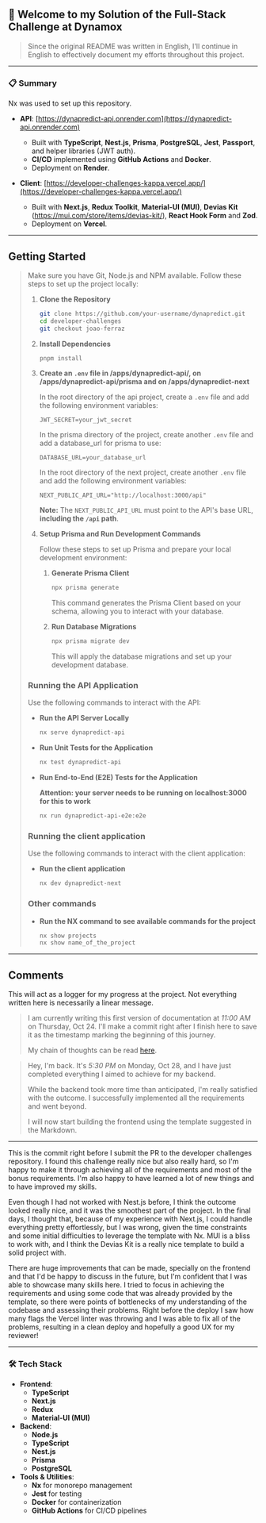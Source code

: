 ## 🚀 Welcome to my Solution of the Full-Stack Challenge at Dynamox

> Since the original README was written in English, I'll continue in English to effectively document my efforts throughout this project.

---

### 📋 Summary

Nx was used to set up this repository.

- **API**: [https://dynapredict-api.onrender.com](https://dynapredict-api.onrender.com)

  - Built with **TypeScript**, **Nest.js**, **Prisma**, **PostgreSQL**, **Jest**, **Passport**, and helper libraries (JWT auth).
  - **CI/CD** implemented using **GitHub Actions** and **Docker**.
  - Deployment on **Render**.

- **Client**: [https://developer-challenges-kappa.vercel.app/](https://developer-challenges-kappa.vercel.app/)
  - Built with **Next.js**, **Redux Toolkit**, **Material-UI (MUI)**, **Devias Kit** (https://mui.com/store/items/devias-kit/), **React Hook Form** and **Zod**.
  - Deployment on **Vercel**.

---

## Getting Started

> Make sure you have Git, Node.js and NPM available.
> Follow these steps to set up the project locally:
>
> 1. **Clone the Repository**
>
>    ```bash
>    git clone https://github.com/your-username/dynapredict.git
>    cd developer-challenges
>    git checkout joao-ferraz
>    ```
>
> 2. **Install Dependencies**
>
>    ```bash
>    pnpm install
>    ```
>
> 3. **Create an `.env` file in /apps/dynapredict-api/, on /apps/dynapredict-api/prisma and on /apps/dynapredict-next**
>
>    In the root directory of the api project, create a `.env` file and add the following environment variables:
>
>    ```env
>    JWT_SECRET=your_jwt_secret
>    ```
>
>    In the prisma directory of the project, create another `.env` file and add a database_url for prisma to use:
>
>    ```env
>    DATABASE_URL=your_database_url
>    ```
>
>    In the root directory of the next project, create another `.env` file and add the following environment variables:
>
>    ```env
>    NEXT_PUBLIC_API_URL="http://localhost:3000/api"
>    ```
>
>    **Note:** The `NEXT_PUBLIC_API_URL` must point to the API's base URL, **including the `/api` path**.
>
> 4. **Setup Prisma and Run Development Commands**
>
>    Follow these steps to set up Prisma and prepare your local development environment:
>
>    1. **Generate Prisma Client**
>
>       ```bash
>       npx prisma generate
>       ```
>
>       This command generates the Prisma Client based on your schema, allowing you to interact with your database.
>
>    2. **Run Database Migrations**
>
>       ```bash
>       npx prisma migrate dev
>       ```
>
>       This will apply the database migrations and set up your development database.
>
> ### Running the API Application
>
> Use the following commands to interact with the API:
>
> - **Run the API Server Locally**
>
>   ```bash
>   nx serve dynapredict-api
>   ```
>
> - **Run Unit Tests for the Application**
>
>   ```bash
>   nx test dynapredict-api
>   ```
>
> - **Run End-to-End (E2E) Tests for the Application**
>
>   **Attention: your server needs to be running on localhost:3000 for this to work**
>
>   ```bash
>   nx run dynapredict-api-e2e:e2e
>   ```
>
> ### Running the client application
>
> Use the following commands to interact with the client application:
>
> - **Run the client application**
>
>   ```bash
>   nx dev dynapredict-next
>   ```
>
> ### Other commands
>
> - **Run the NX command to see available commands for the project**
>
>   ```bash
>   nx show projects
>   nx show name_of_the_project
>   ```

<hr>

## Comments

This will act as a logger for my progress at the project. Not everything written here is necessarily a linear message.

> I am currently writing this first version of documentation at _11:00 AM_ on Thursday, Oct 24. I'll make a commit right after I finish here to save it as the timestamp marking the beginning of this journey.
>
> My chain of thoughts can be read [here](/thoughts.md).

> Hey, I'm back. It's _5:30 PM_ on Monday, Oct 28, and I have just completed everything I aimed to achieve for my backend.
>
> While the backend took more time than anticipated, I'm really satisfied with the outcome. I successfully implemented all the requirements and went beyond.
>
> I will now start building the frontend using the template suggested in the Markdown.

<hr>

This is the commit right before I submit the PR to the developer challenges repository. I found this challenge really nice but also really hard, so I'm happy to make it through achieving all of the requirements and most of the bonus requirements. I'm also happy to have learned a lot of new things and to have improved my skills.

Even though I had not worked with Nest.js before, I think the outcome looked really nice, and it was the smoothest part of the project. In the final days, I thought that, because of my experience with Next.js, I could handle everything pretty effortlessly, but I was wrong, given the time constraints and some initial difficulties to leverage the template with Nx. MUI is a bliss to work with, and I think the Devias Kit is a really nice template to build a solid project with.

There are huge improvements that can be made, specially on the frontend and that I'd be happy to discuss in the future, but I'm confident that I was able to showcase many skills here. I tried to focus in achieving the requirements and using some code that was already provided by the template, so there were points of bottlenecks of my understanding of the codebase and assessing their problems. Right before the deploy I saw how many flags the Vercel linter was throwing and I was able to fix all of the problems, resulting in a clean deploy and hopefully a good UX for my reviewer!

<hr>

### 🛠️ Tech Stack

- **Frontend**:
  - **TypeScript**
  - **Next.js**
  - **Redux**
  - **Material-UI (MUI)**
- **Backend**:
  - **Node.js**
  - **TypeScript**
  - **Nest.js**
  - **Prisma**
  - **PostgreSQL**
- **Tools & Utilities**:
  - **Nx** for monorepo management
  - **Jest** for testing
  - **Docker** for containerization
  - **GitHub Actions** for CI/CD pipelines
